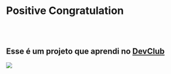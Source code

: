 <h1>Positive Congratulation</h1>
<br/>
<br/>
<h2>Esse é um projeto que aprendi no <a href="https://rodolfomori.com.br/devclub-comercial/">DevClub</a></h2>

<img src="https://raw.githubusercontent.com/VitorAvelar1/Projeto-Positive-Congratulation/0678182c55149338624539fc0bd0124be391771d/assets/Desktop.png"/>
